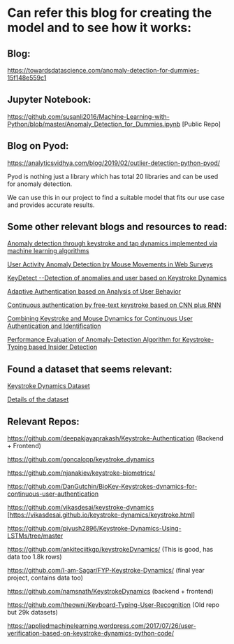 # Can refer this blog for creating the model and to see how it works:

## Blog: 
https://towardsdatascience.com/anomaly-detection-for-dummies-15f148e559c1

## Jupyter Notebook: 
https://github.com/susanli2016/Machine-Learning-with-Python/blob/master/Anomaly_Detection_for_Dummies.ipynb [Public Repo]

## Blog on Pyod: 
https://analyticsvidhya.com/blog/2019/02/outlier-detection-python-pyod/

Pyod is nothing just a library which has total 20 libraries and can be used for anomaly detection.

We can use this in our project to find a suitable model that fits our use case and provides accurate results.

## Some other relevant blogs and resources to read:
[Anomaly detection through keystroke and tap dynamics implemented via machine learning algorithms](https://journals.tubitak.gov.tr/cgi/viewcontent.cgi?article=1883&context=elektrik)

[User Activity Anomaly Detection by Mouse Movements in Web Surveys](https://ceur-ws.org/Vol-2790/paper07.pdf)

[KeyDetect --Detection of anomalies and user based on Keystroke Dynamics](https://www.researchgate.net/publication/369924845_KeyDetect_--Detection_of_anomalies_and_user_based_on_Keystroke_Dynamics)

[Adaptive Authentication based on Analysis of User Behavior](https://ieeexplore.ieee.org/stamp/stamp.jsp?tp=&arnumber=6918248)

[Continuous authentication by free-text keystroke based on CNN plus RNN](https://www.cs.cmu.edu/~maxion/pubs/KillourhyMaxion09.pdf)

[Combining Keystroke and Mouse Dynamics for Continuous User Authentication and Identification](https://ieeexplore.ieee.org/stamp/stamp.jsp?tp=&arnumber=7477228)

[Performance Evaluation of Anomaly-Detection Algorithm for Keystroke-Typing based Insider Detection](https://dl.acm.org/doi/pdf/10.1145/3063955.3063987?casa_token=QaHW4WfuND4AAAAA:sSpipeLKcCygCHyR_Mr3qe5fJT77JArNu9KULtay39JWAo4WUvxGuibCR3Dsy-I2bErtnZvicMZhyQ)

## Found a dataset that seems relevant:
[Keystroke Dynamics Dataset](https://zenodo.org/records/7886743#.ZF6I8BHMK3B)

[Details of the dataset](https://www.ncbi.nlm.nih.gov/pmc/articles/PMC10474054/#:~:text=The%20fixed%2Dtext%20and%20free,users%20and%20prevent%20illegal%20logins.&text=The%20recorded%20typing%20patterns%20follow,that%20present%20a%20similar%20behavior.)

## Relevant Repos:
https://github.com/deepakjayaprakash/Keystroke-Authentication (Backend + Frontend)

https://github.com/goncalopp/keystroke_dynamics 

https://github.com/njanakiev/keystroke-biometrics/ 

https://github.com/DanGutchin/BioKey-Keystrokes-dynamics-for-continuous-user-authentication 

https://github.com/vikasdesai/keystroke-dynamics [https://vikasdesai.github.io/keystroke-dynamics/keystroke.html] 

https://github.com/piyush2896/Keystroke-Dynamics-Using-LSTMs/tree/master 

https://github.com/ankiteciitkgp/keystrokeDynamics/ (This is good, has data too 1.8k rows)

https://github.com/I-am-Sagar/FYP-Keystroke-Dynamics/ (final year project, contains data too)

https://github.com/namsnath/KeystrokeDynamics (backend + frontend)

https://github.com/theowni/Keyboard-Typing-User-Recognition (Old repo but 29k datasets)

https://appliedmachinelearning.wordpress.com/2017/07/26/user-verification-based-on-keystroke-dynamics-python-code/ 
